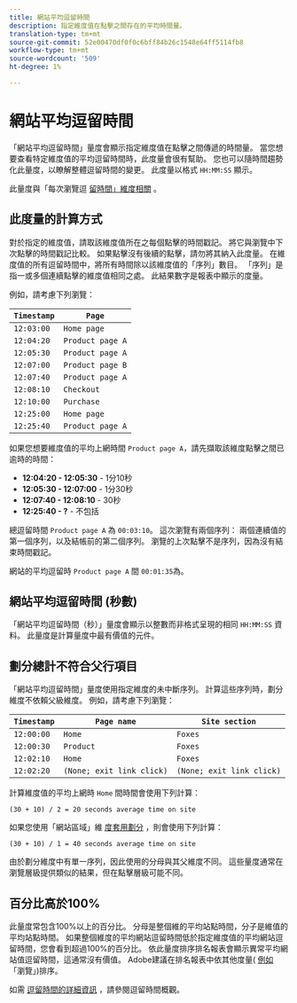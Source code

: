 ```yaml
---
title: 網站平均逗留時間
description: 指定維度值在點擊之間存在的平均時間量。
translation-type: tm+mt
source-git-commit: 52e00470df0f0c6bff84b26c1548e64ff5114fb8
workflow-type: tm+mt
source-wordcount: '509'
ht-degree: 1%

---
```



# 網站平均逗留時間

「網站平均逗留時間」量度會顯示指定維度值在點擊之間傳遞的時間量。 當您想要查看特定維度值的平均逗留時間時，此度量會很有幫助。 您也可以隨時間趨勢化此量度，以瞭解整體逗留時間的變更。 此度量以格式 `HH:MM:SS` 顯示。

此量度與「每次瀏覽逗 [留時間」維度相關](../dimensions/time-spent-per-visit.md) 。

## 此度量的計算方式

對於指定的維度值，請取該維度值所在之每個點擊的時間戳記。 將它與瀏覽中下次點擊的時間戳記比較。 如果點擊沒有後續的點擊，請勿將其納入此度量。 在維度值的所有逗留時間中，將所有時間除以該維度值的「序列」數目。 「序列」是指一或多個連續點擊的維度值相同之處。 此結果數字是報表中顯示的度量。

例如，請考慮下列瀏覽：

| `Timestamp` | `Page` |
| --- | --- |
| `12:03:00` | `Home page` |
| `12:04:20` | `Product page A` |
| `12:05:30` | `Product page A` |
| `12:07:00` | `Product page B` |
| `12:07:40` | `Product page A` |
| `12:08:10` | `Checkout` |
| `12:10:00` | `Purchase` |
| `12:25:00` | `Home page` |
| `12:25:40` | `Product page A` |


如果您想要維度值的平均上網時間 `Product page A`，請先擷取該維度點擊之間已逾時的時間：

* **12:04:20 - 12:05:30** - 1分10秒
* **12:05:30 - 12:07:00** - 1分30秒
* **12:07:40 - 12:08:10** - 30秒
* **12:25:40 - ?** - 不包括

總逗留時間 `Product page A` 為 `00:03:10`。 這次瀏覽有兩個序列： 兩個連續值的第一個序列，以及結帳前的第二個序列。 瀏覽的上次點擊不是序列，因為沒有結束時間戳記。

網站的平均逗留時 `Product page A` 間 `00:01:35`為。

## 網站平均逗留時間 (秒數)

「網站平均逗留時間（秒）」量度會顯示以整數而非格式呈現的相同 `HH:MM:SS` 資料。 此量度是計算量度中最有價值的元件。

## 劃分總計不符合父行項目

「網站平均逗留時間」量度使用指定維度的未中斷序列。 計算這些序列時，劃分維度不依賴父級維度。 例如，請考慮下列瀏覽：

| `Timestamp` | `Page name` | `Site section` |
| --- | --- | --- |
| `12:00:00` | `Home` | `Foxes` |
| `12:00:30` | `Product` | `Foxes` |
| `12:02:10` | `Home` | `Foxes` |
| `12:02:20` | `(None; exit link click)` | `(None; exit link click)` |

計算維度值的平均上網時 `Home` 間時間會使用下列計算：

```text
(30 + 10) / 2 = 20 seconds average time on site
```

如果您使用「網站區域」維 [度套用劃分](../dimensions/site-section.md) ，則會使用下列計算：

```text
(30 + 10) / 1 = 40 seconds average time on site
```

由於劃分維度中有單一序列，因此使用的分母與其父維度不同。 這些量度通常在瀏覽層級提供類似的結果，但在點擊層級可能不同。

## 百分比高於100%

此量度常包含100%以上的百分比。 分母是整個維的平均站點時間，分子是維值的平均站點時間。 如果整個維度的平均網站逗留時間低於指定維度值的平均網站逗留時間，您會看到超過100%的百分比。 依此量度排序排名報表會顯示異常平均網站值逗留時間，這通常沒有價值。 Adobe建議在排名報表中依其他度量( [例如](visits.md)「瀏覽」)排序。

如需 [逗留時間的詳細資訊](time-spent.md) ，請參閱逗留時間概觀。
